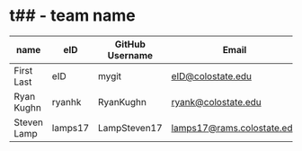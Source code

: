 # t## - team name

| name | eID | GitHub Username | Email |
|------|-----|-----------------|-------|
| First Last | eID | mygit | eID@colostate.edu |
| Ryan Kughn | ryanhk | RyanKughn | ryank@colostate.edu |
| Steven Lamp | lamps17 | LampSteven17 | lamps17@rams.colostate.edu |
